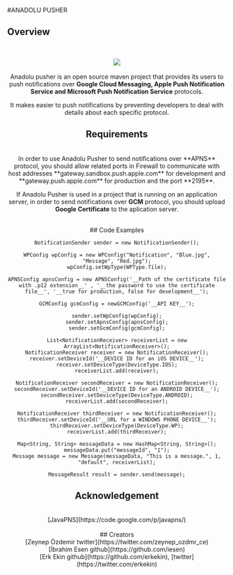 #ANADOLU PUSHER
<br>
## Overview
<br>	<center><img src="http://ios.anadolu.edu.tr/opensource/Anadolu-Pusher/aplogo.png"><br><br>
Anadolu pusher is an open source maven project that provides its users to push notifications over __Google Cloud Messaging, Apple Push Notification Service and Microsoft Push Notification Service__ protocols.

It makes easier to push notifications by preventing developers to deal with details about each specific protocol.
<br>
## Requirements
<br>
In order to use Anadolu Pusher to send notifications over **APNS** protocol, you should allow related ports in Firewall to communicate with host addresses **gateway.sandbox.push.apple.com** for development and **gateway.push.apple.com** for production and the port **2195**. 

If Anadolu Pusher is used in a project that is running on an application server, in order to send notifications over **GCM** protocol, you should upload **Google Certificate** to the aplication server. 

<br>
## Code Examples
<br>

	NotificationSender sender = new NotificationSender();
	
    WPConfig wpConfig = new WPConfig("Notification", "Blue.jpg", "Message", "Red.jpg");
    wpConfig.setWpType(WPType.Tile);
    
    APNSConfig apnsConfig = new APNSConfig('__Path of the certificate file with .p12 extension__' , '__the password to use the certificate file__', '__true for production, false for development__');
    
    GCMConfig gcmConfig = newGCMConfig('__API KEY__');
    
    sender.setWpConfig(wpConfig);
    sender.setApnsConfig(apnsConfig);
    sender.setGcmConfig(gcmConfig);
    
    List<NotificationReceiver> receiverList = new ArrayList<NotificationReceiver>();
    NotificationReceiver receiver = new NotificationReceiver();
    receiver.setDeviceId('__DEVICE ID for an iOS DEVICE__');
    receiver.setDeviceType(DeviceType.IOS);
    receiverList.add(receiver);

    NotificationReceiver secondReceiver = new NotificationReceiver();
    secondReceiver.setDeviceId('__DEVICE ID for an ANDROID DEVICE__');
    secondReceiver.setDeviceType(DeviceType.ANDROID);
    receiverList.add(secondReceiver);

    NotificationReceiver thirdReceiver = new NotificationReceiver();
    thirdReceiver.setDeviceId('__URL for a WINDOWS PHONE DEVICE__');
    thirdReceiver.setDeviceType(DeviceType.WP);
    receiverList.add(thirdReceiver);

	Map<String, String> messageData = new HashMap<String, String>();
    messageData.put("messageId", "1");
    Message message = new Message(messageData, "This is a message.", 1, "default", receiverList);
    
    MessageResult result = sender.send(message);
 
## Acknowledgement
<br>
[JavaPNS](https://code.google.com/p/javapns/)<br>
<br>
## Creators
<br>
[Zeynep Özdemir twitter](https://twitter.com/zeynep_ozdmr_ce)<br>
[İbrahim Esen github](https://github.com/iesen)<br>
[Erk Ekin github](https://github.com/erkekin), [twitter](https://twitter.com/erkekin)<br>
